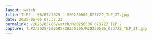 ```yaml
---
layout: watch
title: TLP2 - 06/05/2025 - M20250506_073722_TLP_2T.jpg
date: 2025-05-06 07:37:22
permalink: /2025/05/06/watch/M20250506_073722_TLP_2
capture: TLP2/2025/202505/20250505/M20250506_073722_TLP_2T.jpg
---
```

